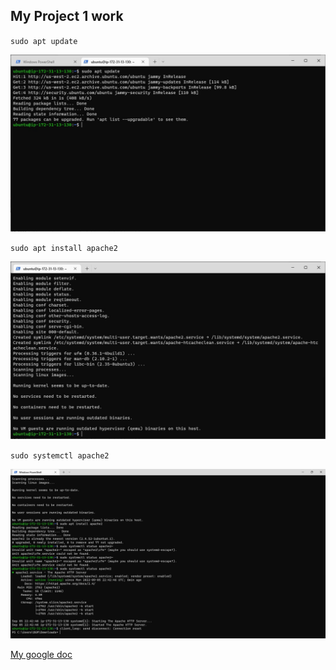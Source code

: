 ## My Project 1 work

`sudo apt update`

![sudo-apt-update](./images/sudo-apt-update.jpg)

`sudo apt install apache2`

![sudo-apt-install](./images/Install-sudo-apache2.jpg)

`sudo systemctl apache2`

![sudo-systemctl-apache2s](./images/sudo-systemctl-status-apache.jpg)


[My google doc](https://docs.google.com/document/d/1xSCztMpFZRIavQZTohU0-H8PLq0sxe-Xg3ECLbJpoIs/edit#)

